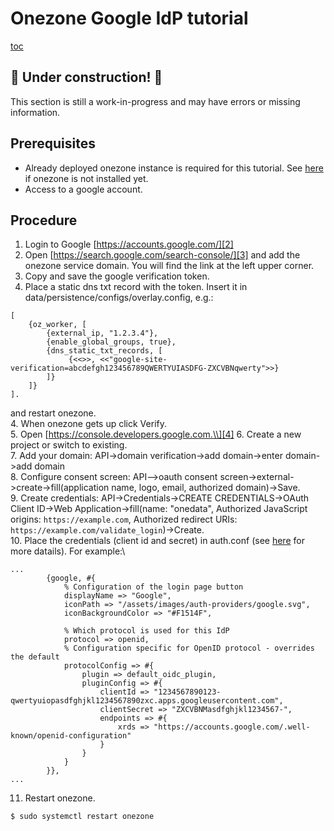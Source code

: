 # Onezone Google IdP tutorial

[toc][]

## 🚧 Under construction! 🚧

This section is still a work-in-progress and may have errors or missing information.  

## Prerequisites

* Already deployed onezone instance is required for this tutorial. See [here][1] if onezone is not installed yet.
* Access to a google account.

## Procedure

1. Login to Google [https://accounts.google.com/][2]
2. Open [https://search.google.com/search-console/][3] and add the onezone
   service domain. You will find the link at the left upper corner.
3. Copy and save the google verification token.
4. Place a static dns txt record with the token. Insert it in data/persistence/configs/overlay.config, e.g.:

```
[
    {oz_worker, [
        {external_ip, "1.2.3.4"},
        {enable_global_groups, true},
        {dns_static_txt_records, [
             {<<>>, <<"google-site-verification=abcdefgh123456789QWERTYUIASDFG-ZXCVBNqwerty">>}
        ]}
    ]}
].
```

and restart onezone.\
4\. When onezone gets up click Verify.\
5\. Open [https://console.developers.google.com.\\][4]
6\. Create a new project or switch to existing.\
7\. Add your domain: API->domain verification->add domain->enter domain->add domain\
8\. Configure consent screen:
API-->oauth consent screen->external->create->fill(application name, logo, email, authorized domain)->Save.\
9\. Create credentials: API->Credentials->CREATE CREDENTIALS->OAuth Client ID->Web Application->fill(name: "onedata", Authorized JavaScript origins: `https://example.com`, Authorized redirect URIs: `https://example.com/validate_login`)->Create.\
10\. Place the credentials (client id and secret) in auth.conf
(see [here][5] for more datails). For example:\\

```
...
        {google, #{
            % Configuration of the login page button
            displayName => "Google",
            iconPath => "/assets/images/auth-providers/google.svg",
            iconBackgroundColor => "#F1514F",

            % Which protocol is used for this IdP
            protocol => openid,
            % Configuration specific for OpenID protocol - overrides the default
            protocolConfig => #{
                plugin => default_oidc_plugin,
                pluginConfig => #{
                    clientId => "1234567890123-qwertyuiopasdfghjkl1234567890zxc.apps.googleusercontent.com",
                    clientSecret => "ZXCVBNMasdfghjkl1234567-",
                    endpoints => #{
                        xrds => "https://accounts.google.com/.well-known/openid-configuration"
                    }
                }
            }
        }},
...
```

11. Restart onezone.

```
$ sudo systemctl restart onezone
```

[toc]: <>

[1]: ../quickstart.md

[2]: https://accounts.google.com/

[3]: https://search.google.com/search-console/

[4]: https://console.developers.google.com.\

[5]: ./oidc-saml.md#config-file-structure
